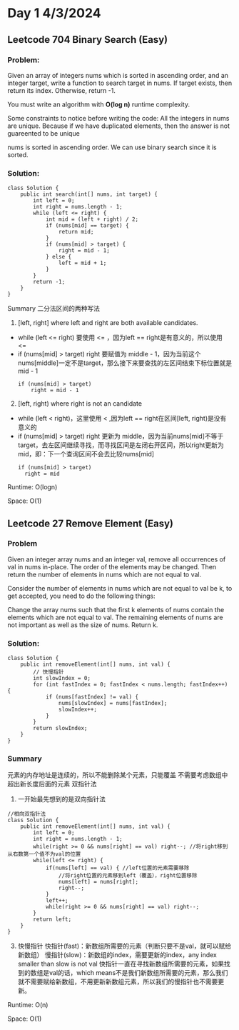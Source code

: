# Day 1 4/3/2024
## Leetcode 704 Binary Search (Easy)

### Problem:

Given an array of integers nums which is sorted in ascending order, and an integer target, write a function to search target in nums. If target exists, then return its index. Otherwise, return -1.

You must write an algorithm with **O(log n)** runtime complexity.


Some constraints to notice before writing the code:
All the integers in nums are unique.
Because if we have duplicated elements, then the answer is not guareented to be unique

nums is sorted in ascending order. 
We can use binary search since it is sorted.

### Solution:

```
class Solution {
    public int search(int[] nums, int target) {
        int left = 0;
        int right = nums.length - 1;
        while (left <= right) {
            int mid = (left + right) / 2;
            if (nums[mid] == target) {
                return mid;
            }
            if (nums[mid] > target) {
                right = mid - 1;
            } else {
                left = mid + 1;
            }
        }
        return -1;
    }
}
```

Summary
二分法区间的两种写法
1. [left, right] where left and right are both available candidates.
- while (left <= right) 要使用 <= ，因为left == right是有意义的，所以使用 <=
- if (nums[mid] > target) right 要赋值为 middle - 1，因为当前这个nums[middle]一定不是target，那么接下来要查找的左区间结束下标位置就是 mid - 1
  ```
  if (nums[mid] > target)
      right = mid - 1
  ```
  
2. [left, right) where right is not an candidate
- while (left < right)，这里使用 < ,因为left == right在区间[left, right)是没有意义的
- if (nums[mid] > target) right 更新为 middle，因为当前nums[mid]不等于target，去左区间继续寻找，而寻找区间是左闭右开区间，所以right更新为mid，即：下一个查询区间不会去比较nums[mid]
    ```
    if (nums[mid] > target)
      right = mid
    ```

Runtime: O(logn)

Space: O(1)

## Leetcode 27 Remove Element (Easy)

### Problem

Given an integer array nums and an integer val, remove all occurrences of val in nums in-place. The order of the elements may be changed. Then return the number of elements in nums which are not equal to val.

Consider the number of elements in nums which are not equal to val be k, to get accepted, you need to do the following things:

Change the array nums such that the first k elements of nums contain the elements which are not equal to val. The remaining elements of nums are not important as well as the size of nums.
Return k.

### Solution:

```
class Solution {
    public int removeElement(int[] nums, int val) {
        // 快慢指针
        int slowIndex = 0;
        for (int fastIndex = 0; fastIndex < nums.length; fastIndex++) {
            if (nums[fastIndex] != val) {
                nums[slowIndex] = nums[fastIndex];
                slowIndex++;
            }
        }
        return slowIndex;
    }
}
```

### Summary
元素的内存地址是连续的，所以不能删除某个元素，只能覆盖
不需要考虑数组中超出新长度后面的元素
双指针法
1. 一开始最先想到的是双向指针法
```
//相向双指针法
class Solution {
    public int removeElement(int[] nums, int val) {
        int left = 0;
        int right = nums.length - 1;
        while(right >= 0 && nums[right] == val) right--; //将right移到从右数第一个值不为val的位置
        while(left <= right) {
            if(nums[left] == val) { //left位置的元素需要移除
                //将right位置的元素移到left（覆盖），right位置移除
                nums[left] = nums[right];
                right--;
            }
            left++;
            while(right >= 0 && nums[right] == val) right--;
        }
        return left;
    }
}
```
3. 快慢指针
快指针(fast)：新数组所需要的元素（判断只要不是val，就可以赋给新数组）
慢指针(slow)：新数组的index，需要更新的index，any index smaller than slow is not val
快指针一直在寻找新数组所需要的元素，如果找到的数组是val的话，which means不是我们新数组所需要的元素，那么我们就不需要赋给新数组，不用更新新数组元素，所以我们的慢指针也不需要更新。

Runtime: O(n)

Space: O(1)


